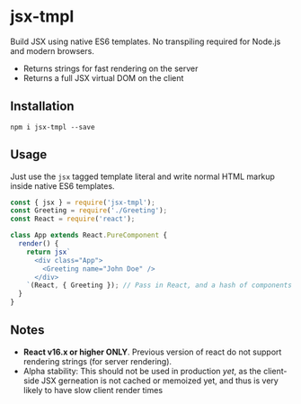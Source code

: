 # jsx-tmpl
Build JSX using native ES6 templates. No transpiling required for Node.js and modern browsers.

* Returns strings for fast rendering on the server
* Returns a full JSX virtual DOM on the client

## Installation

```
npm i jsx-tmpl --save
```

## Usage

Just use the `jsx` tagged template literal and write normal HTML markup inside native ES6 templates.

```javascript
const { jsx } = require('jsx-tmpl');
const Greeting = require('./Greeting');
const React = require('react');

class App extends React.PureComponent {
  render() {
    return jsx`
      <div class="App">
        <Greeting name="John Doe" />
      </div>
    `(React, { Greeting }); // Pass in React, and a hash of components used
  }
}
```

## Notes
* **React v16.x or higher ONLY**. Previous version of react do not support rendering strings (for server rendering).
* Alpha stability: This should not be used in production _yet_, as the client-side JSX gerneation is not cached or memoized yet, and thus is very likely to have slow client render times
